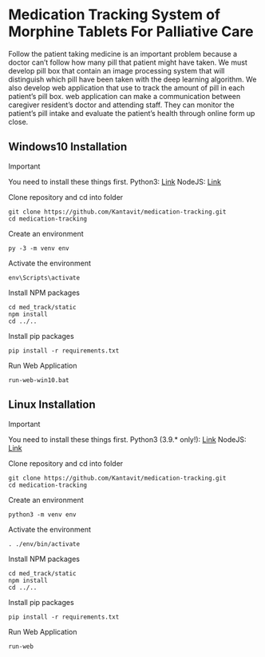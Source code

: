 # Medication Tracking System of Morphine Tablets For Palliative Care

Follow the patient taking medicine is an important problem because a doctor can’t follow how many pill that patient might have taken. We must develop pill box that contain an image processing system that will distinguish which pill have been taken with the deep learning algorithm. We also develop web application that use to track the amount of pill in each patient’s pill box. web application can make a communication between caregiver resident’s doctor and attending staff. They can monitor the patient’s pill intake and evaluate the patient’s health through online form up close.

## Windows10 Installation

> [!IMPORTANT]
> You need to install these things first.
> Python3: [Link](https://www.python.org/downloads/)
> NodeJS: [Link](https://nodejs.org/en/download/)

Clone repository and cd into folder

```
git clone https://github.com/Kantavit/medication-tracking.git
cd medication-tracking
```

Create an environment

```
py -3 -m venv env
```

Activate the environment

```
env\Scripts\activate
```

Install NPM packages

```
cd med_track/static
npm install
cd ../..
```

Install pip packages

```
pip install -r requirements.txt
```

Run Web Application

```
run-web-win10.bat
```

## Linux Installation

> [!IMPORTANT]
> You need to install these things first.
> Python3 (3.9.* only!): [Link](https://docs.python-guide.org/starting/install3/linux/)
> NodeJS: [Link](https://github.com/nodesource/distributions)

Clone repository and cd into folder

```
git clone https://github.com/Kantavit/medication-tracking.git
cd medication-tracking
```

Create an environment

```
python3 -m venv env
```

Activate the environment

```
. ./env/bin/activate
```

Install NPM packages

```
cd med_track/static
npm install
cd ../..
```

Install pip packages

```
pip install -r requirements.txt
```

Run Web Application

```
run-web
```
